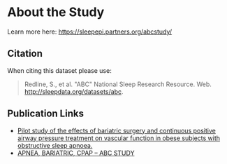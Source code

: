 # About the Study

Learn more here: https://sleepepi.partners.org/abcstudy/

## Citation

When citing this dataset please use:

> Redline, S., et al. "ABC" National Sleep Research Resource. Web. http://sleepdata.org/datasets/abc.

## Publication Links

- [Pilot study of the effects of bariatric surgery and continuous positive airway pressure treatment on vascular function in obese subjects with obstructive sleep apnoea.](http://www.ncbi.nlm.nih.gov/pubmed/23800096)
- [APNEA, BARIATRIC, CPAP – ABC STUDY](https://sleepepi.partners.org/abcstudy/)
